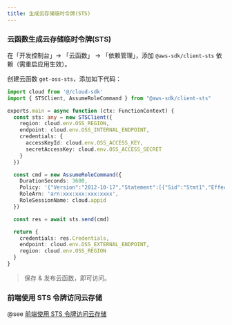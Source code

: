 ```yaml
---
title: 生成云存储临时令牌(STS)
---
```


### 云函数生成云存储临时令牌(STS)

在「开发控制台」-> 「云函数」 -> 「依赖管理」，添加  `@aws-sdk/client-sts` 依赖（需重启应用生效）。

创建云函数 `get-oss-sts`，添加如下代码：

```ts
import cloud from '@/cloud-sdk'
import { STSClient, AssumeRoleCommand } from "@aws-sdk/client-sts"

exports.main = async function (ctx: FunctionContext) {
  const sts: any = new STSClient({
    region: cloud.env.OSS_REGION,
    endpoint: cloud.env.OSS_INTERNAL_ENDPOINT,
    credentials: {
      accessKeyId: cloud.env.OSS_ACCESS_KEY,
      secretAccessKey: cloud.env.OSS_ACCESS_SECRET
    }
  })

  const cmd = new AssumeRoleCommand({
    DurationSeconds: 3600,
    Policy: '{"Version":"2012-10-17","Statement":[{"Sid":"Stmt1","Effect":"Allow","Action":"s3:*","Resource":"arn:aws:s3:::*"}]}',
    RoleArn: 'arn:xxx:xxx:xxx:xxxx',
    RoleSessionName: cloud.appid
  })

  const res = await sts.send(cmd)

  return {
    credentials: res.Credentials,
    endpoint: cloud.env.OSS_EXTERNAL_ENDPOINT,
    region: cloud.env.OSS_REGION
  }
}

```

> 保存 & 发布云函数，即可访问。


### 前端使用 STS 令牌访问云存储

@see [前端使用 STS 令牌访问云存储](use-sts-in-client.md)